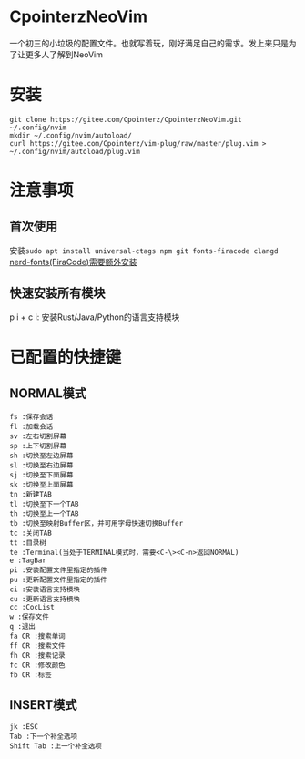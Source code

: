# CpointerzNeoVim

一个初三的小垃圾的配置文件。也就写着玩，刚好满足自己的需求。发上来只是为了让更多人了解到NeoVim  

# 安装  
```
git clone https://gitee.com/Cpointerz/CpointerzNeoVim.git ~/.config/nvim  
mkdir ~/.config/nvim/autoload/  
curl https://gitee.com/Cpointerz/vim-plug/raw/master/plug.vim > ~/.config/nvim/autoload/plug.vim  
```

# 注意事项  

## 首次使用  
安装```sudo apt install universal-ctags npm git fonts-firacode clangd```  
[nerd-fonts(FiraCode)需要额外安装](https://github.com/ryanoasis/nerd-fonts)  

## 快速安装所有模块  
p i + c i: 安装Rust/Java/Python的语言支持模块  

# 已配置的快捷键

## NORMAL模式  
```
fs :保存会话  
fl :加载会话  
sv :左右切割屏幕  
sp :上下切割屏幕  
sh :切换至左边屏幕  
sl :切换至右边屏幕  
sj :切换至下面屏幕  
sk :切换至上面屏幕  
tn :新建TAB  
tl :切换至下一个TAB  
th :切换至上一个TAB 
tb :切换至映射Buffer区，并可用字母快速切换Buffer 
tc :关闭TAB   
tt :目录树
te :Terminal(当处于TERMINAL模式时，需要<C-\><C-n>返回NORMAL)  
e :TagBar  
pi :安装配置文件里指定的插件  
pu :更新配置文件里指定的插件  
ci :安装语言支持模块  
cu :更新语言支持模块  
cc :CocList  
w :保存文件  
q :退出  
fa CR :搜索单词  
ff CR :搜索文件  
fh CR :搜索记录  
fc CR :修改颜色  
fb CR :标签  
```  
## INSERT模式
```  
jk :ESC
Tab :下一个补全选项  
Shift Tab :上一个补全选项  
```
